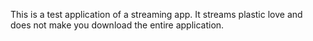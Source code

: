 This is a test application of a streaming app. It streams plastic love and does not make you download the entire application. 